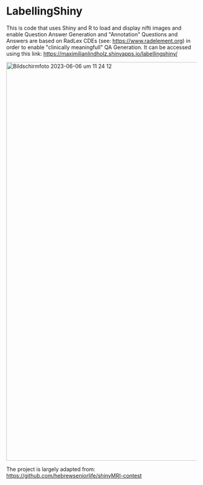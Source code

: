 # LabellingShiny
This is code that uses Shiny and R to load and display nifti images and enable Question Answer Generation and "Annotation" 
Questions and Answers are based on RadLex CDEs (see: https://www.radelement.org) in order to enable "clinically meaningfull" QA Generation.
It can be accessed using this link: https://maximilianlindholz.shinyapps.io/labellingshiny/


<img width="1053" alt="Bildschirmfoto 2023-06-06 um 11 24 12" src="https://github.com/MaximilianLindholz/LabellingShiny/assets/63144815/3ce11e6d-a691-4695-95a6-4ac946d03e57">



The project is largely adapted from: https://github.com/hebrewseniorlife/shinyMRI-contest
